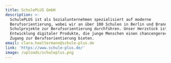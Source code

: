 ```yaml
---
title: SchulePLUS GmbH
description: >-
  SchulePLUS ist als Sozialunternehmen spezialisiert auf moderne
  Berufsorientierung, wobei wir an über 100 Schulen in Berlin und Brandenburg
  Schulprojekte zur Berufsorientierung durchführen. Unser Herzstück ist die
  Entwicklung digitaler Produkte, die junge Menschen einen chancengerechten
  Zugang zur Berufsorientierung bieten.
email: clara.hoeltermann@schule-plus.de
link: 'https://www.schule-plus.de/'
image: /uploads/schuleplus.png
---
```


